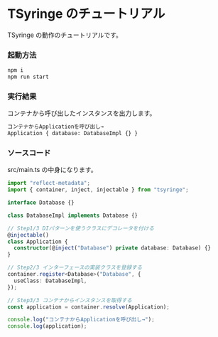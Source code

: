 # TSyringe のチュートリアル

TSyringe の動作のチュートリアルです。

### 起動方法

```bash
npm i
npm run start
```

### 実行結果

コンテナから呼び出したインスタンスを出力します。

```bash
コンテナからApplicationを呼び出し→
Application { database: DatabaseImpl {} }
```

### ソースコード

src/main.ts の中身になります。

```typescript
import "reflect-metadata";
import { container, inject, injectable } from "tsyringe";

interface Database {}

class DatabaseImpl implements Database {}

// Step1/3 DIパターンを使うクラスにデコレータを付ける
@injectable()
class Application {
  constructor(@inject("Database") private database: Database) {}
}

// Step2/3 インターフェースの実装クラスを登録する
container.register<Database>("Database", {
  useClass: DatabaseImpl,
});

// Step3/3 コンテナからインスタンスを取得する
const application = container.resolve(Application);

console.log("コンテナからApplicationを呼び出し→");
console.log(application);
```
